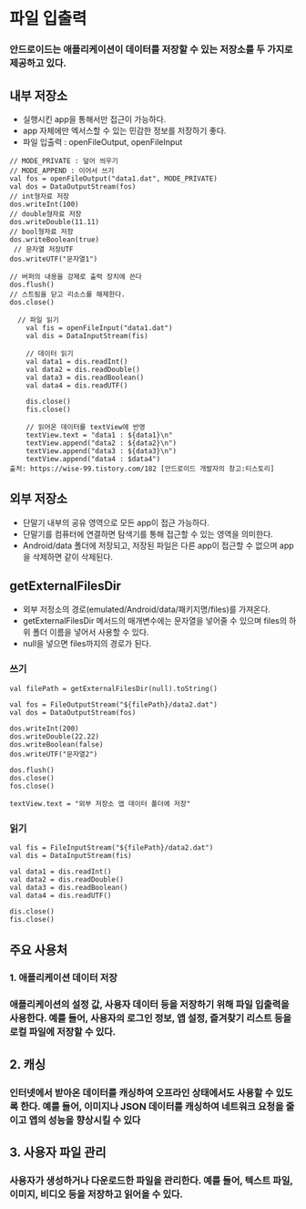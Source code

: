 # 파일 입출력
### 안드로이드는 애플리케이션이 데이터를 저장할 수 있는 저장소를 두 가지로 제공하고 있다.
## 내부 저장소
- 실행시킨 app을 통해서만 접근이 가능하다.
- app 자체에만 엑서스할 수 있는 민감한 정보를 저장하기 좋다.
- 파일 입출력 : openFileOutput, openFileInput
```
// MODE_PRIVATE : 덮어 씌우기
// MODE_APPEND : 이어서 쓰기
val fos = openFileOutput("data1.dat", MODE_PRIVATE)
val dos = DataOutputStream(fos)
// int형자료 저장
dos.writeInt(100)
// double형자료 저장
dos.writeDouble(11.11)
// bool형자료 저장
dos.writeBoolean(true)
 // 문자열 저장UTF
dos.writeUTF("문자열1")

// 버퍼의 내용을 강제로 출력 장치에 쓴다
dos.flush() 
// 스트림을 닫고 리소스를 해제한다.
dos.close()
```
```
  // 파일 읽기
    val fis = openFileInput("data1.dat")
    val dis = DataInputStream(fis)

    // 데이터 읽기
    val data1 = dis.readInt()
    val data2 = dis.readDouble()
    val data3 = dis.readBoolean()
    val data4 = dis.readUTF()

    dis.close()
    fis.close()

    // 읽어온 데이터를 textView에 반영
    textView.text = "data1 : ${data1}\n"
    textView.append("data2 : ${data2}\n")
    textView.append("data3 : ${data3}\n")
    textView.append("data4 : $data4")
출처: https://wise-99.tistory.com/182 [안드로이드 개발자의 창고:티스토리]
```
## 외부 저장소
- 단말기 내부의 공유 영역으로 모든 app이 접근 가능하다.
- 단말기를 컴퓨터에 연결하면 탐색기를 통해 접근할 수 있는 영역을 의미한다.
- Android/data 폴더에 저장되고, 저장된 파일은 다른 app이 접근할 수 없으며 app을 삭제하면 같이 삭제된다.
## getExternalFilesDir
- 외부 저정소의 경로(emulated/Android/data/패키지명/files)를 가져온다.
- getExternalFilesDir 메서드의 매개변수에는 문자열을 넣어줄 수 있으며 files의 하위 폴더 이름을 넣어서 사용할 수 있다.
- null을 넣으면 files까지의 경로가 된다.
### 쓰기
```
val filePath = getExternalFilesDir(null).toString()

val fos = FileOutputStream("${filePath}/data2.dat")
val dos = DataOutputStream(fos)

dos.writeInt(200)
dos.writeDouble(22.22)
dos.writeBoolean(false)
dos.writeUTF("문자열2")

dos.flush()
dos.close()
fos.close()

textView.text = "외부 저장소 앱 데이터 폴더에 저장"
```
### 읽기
```
val fis = FileInputStream("${filePath}/data2.dat")
val dis = DataInputStream(fis)

val data1 = dis.readInt()
val data2 = dis.readDouble()
val data3 = dis.readBoolean()
val data4 = dis.readUTF()

dis.close()
fis.close()
```
## 주요 사용처
### 1. 애플리케이션 데이터 저장
### 애플리케이션의 설정 값, 사용자 데이터 등을 저장하기 위해 파일 입출력을 사용한다. 예를 들어, 사용자의 로그인 정보, 앱 설정, 즐겨찾기 리스트 등을 로컬 파일에 저장할 수 있다.
## 2. 캐싱
### 인터넷에서 받아온 데이터를 캐싱하여 오프라인 상태에서도 사용할 수 있도록 한다. 예를 들어, 이미지나 JSON 데이터를 캐싱하여 네트워크 요청을 줄이고 앱의 성능을 향상시킬 수 있다
## 3. 사용자 파일 관리
### 사용자가 생성하거나 다운로드한 파일을 관리한다. 예를 들어, 텍스트 파일, 이미지, 비디오 등을 저장하고 읽어올 수 있다.
